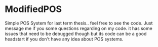 # ModifiedPOS
Simple POS System for last term thesis.. feel free to see the code. Just message me if you some questions regarding on my code.
it has some issues that need to be debugged though but its code can be a good headstart if you don't have any idea about POS systems.
